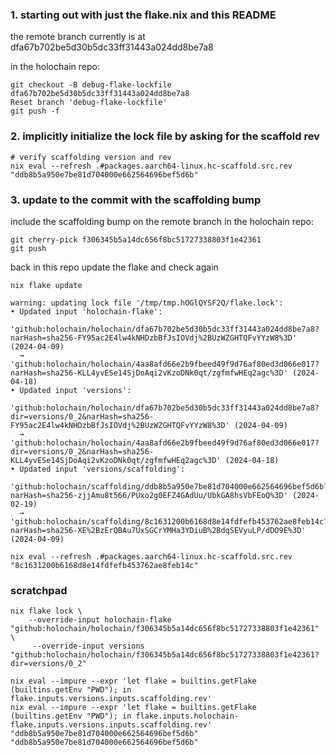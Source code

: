 ### 1. starting out with just the flake.nix and this README

the remote branch currently is at dfa67b702be5d30b5dc33ff31443a024dd8be7a8

in the holochain repo:

```
git checkout -B debug-flake-lockfile dfa67b702be5d30b5dc33ff31443a024dd8be7a8
Reset branch 'debug-flake-lockfile'
git push -f
```

### 2. implicitly initialize the lock file by asking for the scaffold rev

```
# verify scaffolding version and rev
nix eval --refresh .#packages.aarch64-linux.hc-scaffold.src.rev
"ddb8b5a950e7be81d704000e662564696bef5d6b"
```

### 3. update to the commit with the scaffolding bump

include the scaffolding bump on the remote branch
in the holochain repo:

```
git cherry-pick f306345b5a14dc656f8bc51727338803f1e42361
git push
```

back in this repo update the flake and check again

```
nix flake update

warning: updating lock file '/tmp/tmp.hOGlQYSF2Q/flake.lock':
• Updated input 'holochain-flake':
    'github:holochain/holochain/dfa67b702be5d30b5dc33ff31443a024dd8be7a8?narHash=sha256-FY95ac2E4lw4kNHDzbBfJsIOVdj%2BUzWZGHTQFvYYzW8%3D' (2024-04-09)
  → 'github:holochain/holochain/4aa8afd66e2b9fbeed49f9d76af80ed3d066e017?narHash=sha256-KLL4yvESe14SjDoAqi2vKzoDNk0qt/zgfmfwHEq2agc%3D' (2024-04-18)
• Updated input 'versions':
    'github:holochain/holochain/dfa67b702be5d30b5dc33ff31443a024dd8be7a8?dir=versions/0_2&narHash=sha256-FY95ac2E4lw4kNHDzbBfJsIOVdj%2BUzWZGHTQFvYYzW8%3D' (2024-04-09)
  → 'github:holochain/holochain/4aa8afd66e2b9fbeed49f9d76af80ed3d066e017?dir=versions/0_2&narHash=sha256-KLL4yvESe14SjDoAqi2vKzoDNk0qt/zgfmfwHEq2agc%3D' (2024-04-18)
• Updated input 'versions/scaffolding':
    'github:holochain/scaffolding/ddb8b5a950e7be81d704000e662564696bef5d6b?narHash=sha256-zjjAmu8t566/PUxo2g0EFZ4GAdUu/UbkGA8hsVbFEoQ%3D' (2024-02-19)
  → 'github:holochain/scaffolding/8c1631200b6168d8e14fdfefb453762ae8feb14c?narHash=sha256-XE%2BzErQBAu7UxSGCrYMHa3YDiuB%2BdqSEVyuLP/dDO9E%3D' (2024-04-09)

nix eval --refresh .#packages.aarch64-linux.hc-scaffold.src.rev
"8c1631200b6168d8e14fdfefb453762ae8feb14c"
```

### scratchpad

```
nix flake lock \
    --override-input holochain-flake "github:holochain/holochain/f306345b5a14dc656f8bc51727338803f1e42361" \
     --override-input versions "github:holochain/holochain/f306345b5a14dc656f8bc51727338803f1e42361?dir=versions/0_2"

nix eval --impure --expr 'let flake = builtins.getFlake (builtins.getEnv "PWD"); in flake.inputs.versions.inputs.scaffolding.rev'
nix eval --impure --expr 'let flake = builtins.getFlake (builtins.getEnv "PWD"); in flake.inputs.holochain-flake.inputs.versions.inputs.scaffolding.rev'
"ddb8b5a950e7be81d704000e662564696bef5d6b"
"ddb8b5a950e7be81d704000e662564696bef5d6b"
```
